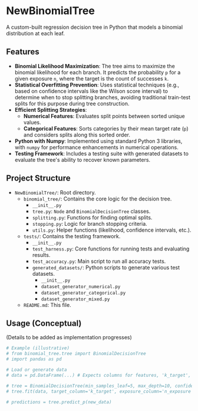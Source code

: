 # NewBinomialTree

A custom-built regression decision tree in Python that models a binomial distribution at each leaf.

## Features

*   **Binomial Likelihood Maximization**: The tree aims to maximize the binomial likelihood for each branch. It predicts the probability `p` for a given exposure `n`, where the target is the count of successes `k`.
*   **Statistical Overfitting Prevention**: Uses statistical techniques (e.g., based on confidence intervals like the Wilson score interval) to determine when to stop splitting branches, avoiding traditional train-test splits for this purpose during tree construction.
*   **Efficient Splitting Strategies**:
    *   **Numerical Features**: Evaluates split points between sorted unique values.
    *   **Categorical Features**: Sorts categories by their mean target rate (`p`) and considers splits along this sorted order.
*   **Python with Numpy**: Implemented using standard Python 3 libraries, with `numpy` for performance enhancements in numerical operations.
*   **Testing Framework**: Includes a testing suite with generated datasets to evaluate the tree's ability to recover known parameters.

## Project Structure

*   `NewBinomialTree/`: Root directory.
    *   `binomial_tree/`: Contains the core logic for the decision tree.
        *   `__init__.py`
        *   `tree.py`: `Node` and `BinomialDecisionTree` classes.
        *   `splitting.py`: Functions for finding optimal splits.
        *   `stopping.py`: Logic for branch stopping criteria.
        *   `utils.py`: Helper functions (likelihood, confidence intervals, etc.).
    *   `tests/`: Contains the testing framework.
        *   `__init__.py`
        *   `test_harness.py`: Core functions for running tests and evaluating results.
        *   `test_accuracy.py`: Main script to run all accuracy tests.
        *   `generated_datasets/`: Python scripts to generate various test datasets.
            *   `__init__.py`
            *   `dataset_generator_numerical.py`
            *   `dataset_generator_categorical.py`
            *   `dataset_generator_mixed.py`
    *   `README.md`: This file.

## Usage (Conceptual)

(Details to be added as implementation progresses)

```python
# Example (illustrative)
# from binomial_tree.tree import BinomialDecisionTree
# import pandas as pd

# Load or generate data
# data = pd.DataFrame(...) # Expects columns for features, 'k_target', 'n_exposure'

# tree = BinomialDecisionTree(min_samples_leaf=5, max_depth=10, confidence_level=0.95)
# tree.fit(data, target_column='k_target', exposure_column='n_exposure', feature_columns=['feature1', 'feature2'])

# predictions = tree.predict_p(new_data)
```
